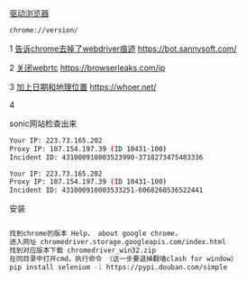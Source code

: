 



[驱动浏览器](https://www.jiubing.site/pages/c62e69/)	

```sh
chrome://version/
```





1 [告诉chrome去掉了webdriver痕迹](https://mp.weixin.qq.com/s/U45x8HCPpNe-22LRtXYaNQ)	https://bot.sannysoft.com/

2 [关闭webrtc](https://mp.weixin.qq.com/s/zqW2cN2dNJoRjOfVsNUONA)	https://browserleaks.com/ip

3 [加上日期和地理位置](https://mp.weixin.qq.com/s/bs4FHpWvh1VEhcylgcNUTA)	 https://whoer.net/

4 































sonic网站检查出来

```sh
Your IP: 223.73.165.202
Proxy IP: 107.154.197.39 (ID 10431-100)
Incident ID: 431000910003523990-3718273475483336

Your IP: 223.73.165.202
Proxy IP: 107.154.197.39 (ID 10431-100)
Incident ID: 431000910003533251-6068260536522441
```





安装

```sh

找到chrome的版本 Help， about google chrome， 
进入网址 chromedriver.storage.googleapis.com/index.html
找到对应版本下载 chromedriver_win32.zip
在同目录中打开cmd，执行命令 （这一步要退掉翻墙clash for window）
pip install selenium -i https://pypi.douban.com/simple
```


